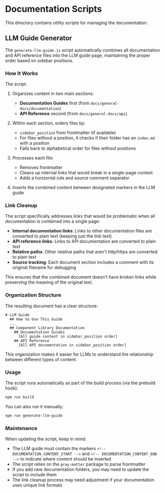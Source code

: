 # Documentation Scripts

This directory contains utility scripts for managing the documentation.

## LLM Guide Generator

The `generate-llm-guide.js` script automatically combines all documentation and API reference files into the LLM guide page, maintaining the proper order based on sidebar positions.

### How It Works

The script:

1. Organizes content in two main sections:

   - **Documentation Guides** first (from `docs/general-docs/documentation`)
   - **API Reference** second (from `docs/general-docs/api`)

2. Within each section, orders files by:

   - `sidebar_position` from frontmatter (if available)
   - For files without a position, it checks if their folder has an `index.md` with a position
   - Falls back to alphabetical order for files without positions

3. Processes each file:

   - Removes frontmatter
   - Cleans up internal links that would break in a single-page context
   - Adds a horizontal rule and source comment separator

4. Inserts the combined content between designated markers in the LLM guide

### Link Cleanup

The script specifically addresses links that would be problematic when all documentation is combined into a single page:

- **Internal documentation links**: Links to other documentation files are converted to plain text (keeping just the link text)
- **API reference links**: Links to API documentation are converted to plain text
- **Relative paths**: Other relative paths that aren't http/https are converted to plain text
- **Source tracking**: Each document section includes a comment with its original filename for debugging

This ensures that the combined document doesn't have broken links while preserving the meaning of the original text.

### Organization Structure

The resulting document has a clear structure:

```
# LLM Guide
  ## How to Use This Guide
  ...
  ## Component Library Documentation
    ## Documentation Guides
      [All guide content in sidebar_position order]
    ## API Reference
      [All API documentation in sidebar_position order]
```

This organization makes it easier for LLMs to understand the relationship between different types of content.

### Usage

The script runs automatically as part of the build process (via the prebuild hook):

```bash
npm run build
```

You can also run it manually:

```bash
npm run generate-llm-guide
```

### Maintenance

When updating the script, keep in mind:

- The LLM guide must contain the markers `<!-- DOCUMENTATION_CONTENT_START -->` and `<!-- DOCUMENTATION_CONTENT_END -->` to indicate where content should be inserted
- The script relies on the `gray-matter` package to parse frontmatter
- If you add new documentation folders, you may need to update the script to include them
- The link cleanup process may need adjustment if your documentation uses unique link formats
